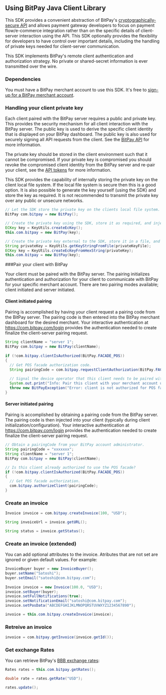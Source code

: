 ## Using BitPay Java Client Library

This SDK provides a convenient abstraction of BitPay's [cryptographically-secure API](https://com.bitpay.com/api) and allows payment gateway developers to focus on payment flow/e-commerce integration rather than on the specific details of client-server interaction using the API.  This SDK optionally provides the flexibility for developers to have control over important details, including the handling of private keys needed for client-server communication.

This SDK implements BitPay's remote client authentication and authorization strategy.  No private or shared-secret information is ever transmitted over the wire.

### Dependencies

You must have a BitPay merchant account to use this SDK.  It's free to [sign-up for a BitPay merchant account](https://com.bitpay.com/start).


### Handling your client private key

Each client paired with the BitPay server requires a public and private key.  This provides the security mechanism for all client interaction with the BitPay server. The public key is used to derive the specific client identity that is displayed on your BitPay dashboard.  The public key is also used for securely signing all API requests from the client.  See the [BitPay API](https://com.bitpay.com/api) for more information.

The private key should be stored in the client environment such that it cannot be compromised.  If your private key is compromised you should revoke the compromised client identity from the BitPay server and re-pair your client, see the [API tokens](https://com.bitpay.com/api-tokens) for more information.

This SDK provides the capability of internally storing the private key on the client local file system.  If the local file system is secure then this is a good option.  It is also possible to generate the key yourself (using the SDK) and store the key as required.  It is not recommended to transmit the private key over any public or unsecure networks.

```java
// Let the SDK store the private key on the clients local file system.
BitPay com.bitpay = new BitPay();
```

```java
// Create the private key using the SDK, store it as required, and inject the private key into the SDK.
ECKey key = KeyUtils.createEcKey();
this.com.bitpay = new BitPay(key);
```

```java
// Create the private key external to the SDK, store it in a file, and inject the private key into the SDK.
String privateKey = KeyUtils.getKeyStringFromFile(privateKeyFile);
ECKey key = KeyUtils.createEcKeyFromHexString(privateKey);
this.com.bitpay = new BitPay(key);
```

###Pair your client with BitPay

Your client must be paired with the BitPay server.  The pairing initializes authentication and authorization for your client to communicate with BitPay for your specific merchant account.  There are two pairing modes available; client initiated and server initiated.

#### Client initiated pairing

Pairing is accomplished by having your client request a pairing code from the BitPay server.  The pairing code is then entered into the BitPay merchant dashboard for the desired merchant.  Your interactive authentication at https://com.bitpay.com/login provides the authentication needed to create finalize the client-server pairing request.

```java
String clientName = "server 1";
BitPay com.bitpay = new BitPay(clientName);        
        
if (!com.bitpay.clientIsAuthorized(BitPay.FACADE_POS))
{
  // Get POS facade authorization code.
  String pairingCode = com.bitpay.requestClientAuthorization(BitPay.FACADE_POS);
  
  // Signal the device operator that this client needs to be paired with a merchant account.
  System.out.print("Info: Pair this client with your merchant account using the pairing code: " + pairingCode);
  throw new BitPayException("Error: client is not authorized for POS facade.");
}
```

#### Server initiated pairing

Pairing is accomplished by obtaining a pairing code from the BitPay server.  The pairing code is then injected into your client (typically during client initialization/configuration).  Your interactive authentication at https://com.bitpay.com/login provides the authentication needed to create finalize the client-server pairing request.

```java
// Obtain a pairingCode from your BitPay account administrator. 
String pairingCode = "xxxxxxx";
String clientName = "server 1";
BitPay com.bitpay = new BitPay(clientName);

// Is this client already authorized to use the POS facade?
if (!com.bitpay.clientIsAuthorized(BitPay.FACADE_POS))
{
  // Get POS facade authorization.
  com.bitpay.authorizeClient(pairingCode);
}	
```

### Create an invoice

```java
Invoice invoice = com.bitpay.createInvoice(100, "USD");

String invoiceUrl = invoice.getURL();

String status = invoice.getStatus();
```

### Create an invoice (extended)

You can add optional attributes to the invoice.  Atributes that are not set are ignored or given default values. For example:

```java
InvoiceBuyer buyer = new InvoiceBuyer();
buyer.setName("Satoshi");
buyer.setEmail("satoshi@com.bitpay.com");
	
Invoice invoice = new Invoice(100.0, "USD");
invoice.setBuyer(buyer);
invoice.setFullNotifications(true);
invoice.setNotificationEmail("satoshi@com.bitpay.com");
invoice.setPosData("ABCDEFGHIJKLMNOPQRSTUVWXYZ1234567890");

invoice = this.com.bitpay.createInvoice(invoice);
```

### Retreive an invoice

```java
invoice = com.bitpay.getInvoice(invoice.getId());
```

### Get exchange Rates

You can retrieve BitPay's [BBB exchange rates](https://com.bitpay.com/bitcoin-exchange-rates):

```java
Rates rates = this.com.bitpay.getRates();

double rate = rates.getRate("USD");

rates.update();
```


